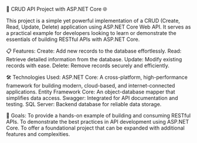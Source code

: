 🚀 CRUD API Project with ASP.NET Core 🌐

This project is a simple yet powerful implementation of a CRUD (Create, Read, Update, Delete) application using ASP.NET Core Web API. It serves as a practical example for developers looking to learn or demonstrate the essentials of building RESTful APIs with ASP.NET Core.

📋 Features:
Create: Add new records to the database effortlessly.
Read: Retrieve detailed information from the database.
Update: Modify existing records with ease.
Delete: Remove records securely and efficiently.

🛠️ Technologies Used:
ASP.NET Core: A cross-platform, high-performance framework for building modern, cloud-based, and internet-connected applications.
Entity Framework Core: An object-database mapper that simplifies data access.
Swagger: Integrated for API documentation and testing.
SQL Server: Backend database for reliable data storage.

🎯 Goals:
To provide a hands-on example of building and consuming RESTful APIs.
To demonstrate the best practices in API development using ASP.NET Core.
To offer a foundational project that can be expanded with additional features and complexities.

